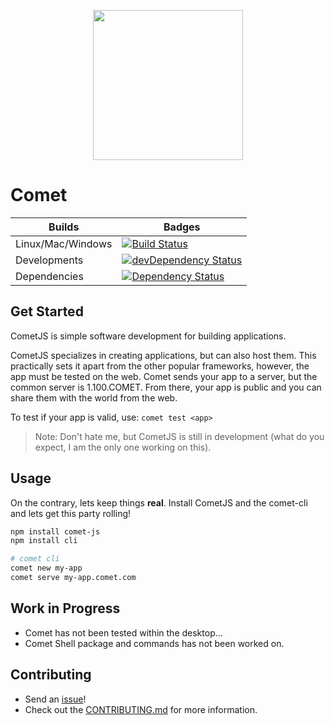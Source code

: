 <p align="center">
<a href="http://www.comet-dev.com">
<img src="http://nebula.wsimg.com/bd4eb81da0db5a7ebdf585ca67c19549?AccessKeyId=6AF0847A48BE134CF5A5&disposition=0&alloworigin=1" width="240">
</a>
</p>

# Comet

 Builds | Badges
---------- | ----------
Linux/Mac/Windows |[![Build Status](https://travis-ci.org/comet-dev/CometJS.svg?branch=master)](https://travis-ci.org/comet-dev/CometJS) 
 Developments |[![devDependency Status](https://david-dm.org/comet-dev/CometJS/dev-status.svg)](https://david-dm.org/mosesag0813/comet#info=devDependencies)
  Dependencies|[![Dependency Status](https://david-dm.org/comet-dev/CometJS.svg)](https://david-dm.org/mosesag0813/comet)
## Get Started

CometJS is simple software development for building applications.

CometJS specializes in creating applications, but can also host them. This practically sets it apart from the other popular frameworks, however, the app must be tested on the web. Comet sends your app to a server, but the common server is 1.100.COMET. From there, your app is public and you can share them with the world from the web.

To test if your app is valid, use: ```comet test <app>```
> Note: Don't hate me, but CometJS is still in development (what do you expect, I am the only one working on this).

## Usage

On the contrary, lets keep things **real**. Install CometJS and the comet-cli and lets get this party rolling!
```sh
npm install comet-js
npm install cli
```
```sh
# comet cli
comet new my-app
comet serve my-app.comet.com
```

## Work in Progress
- Comet has not been tested within the desktop...
- Comet Shell package and commands has not been worked on.

## Contributing
- Send an [issue](https://github.com/comet-dev/CometJS/issues)!
- Check out the [CONTRIBUTING.md](https://github.com/comet-dev/CometJS/blob/master/CONTRIBUTING.md) for more information.


